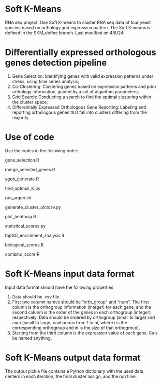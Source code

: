 # Soft K-Means
RNA seq project. Use Soft K-means to cluster RNA seq data of four yeast species based on orthology and expression pattern.
The Soft K-means is defined in the SKM_define branch. Last modified on 4/8/24.

# Differentially expressed orthologous genes detection pipeline
1) Gene Selection: Identifying genes with valid expression patterns under stress, using time series analysis; 
2) Co-Clustering: Clustering genes based on expression patterns and prior orthology information, guided by a set of algorithm parameters; 
3) Grid Search: Conducting a search to find the optimal clustering within the cluster space; 
4) Differentially Expressed Orthologous Gene Reporting: Labeling and reporting orthologous genes that fall into clusters differing from the majority. 

# Use of code
Use the codes in the following order:

  gene_selection.R
  
  merge_selected_genes.R
  
  ygob_generate.R
  
  find_optimal_K.py
  
  run_argon.sh
  
  generate_cluster_plotcsv.py
  
  plot_heatmap.R
  
  statistical_scores.py
  
  topGO_enrichment_analysis.R
  
  biological_scores.R
  
  combind_score.R

# Soft K-Means input data format
Input data format should have the following properties:

1. Data should be .csv file.
2. First two column names should be "orth_group" and "num". The first column is the orthogroup information (integer) for each gene, and the second colunm is the order of the genes in each orthogroup (integer), respectively. Data should be ordered by orthogroup (small to large) and num (small to large, continuous from 1 to ni, where i is the corresponding orthogroup and ni is the size of that orthogroup).
3. Starting from the third column is the expression value of each gene. Can be named anything.

# Soft K-Means output data format
The output pickle file contains a Python dictionary with the used data, centers in each iteration, the final cluster assign, and the run time.
